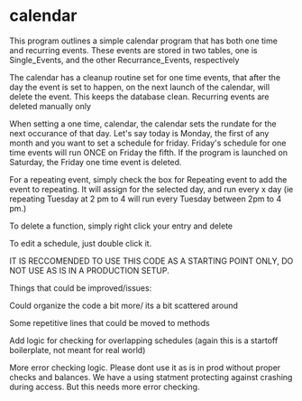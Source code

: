 # calendar
This program outlines a simple calendar program that has both one time and recurring events. These events are stored in two tables, one is Single_Events, and the other Recurrance_Events, respectively

The calendar has a cleanup routine set for one time events, that after the day the event is set to happen, on the next launch of the calendar, will delete the event. This keeps the database clean. Recurring events are deleted manually only

When setting a one time, calendar, the calendar sets the rundate for the next occurance of that day. Let's say today is Monday, the first of any month and you want to set a schedule for friday. Friday's schedule for one time events will run ONCE on Friday the fifth. If the program is launched on Saturday, the Friday one time event is deleted.

For a repeating event, simply check the box for Repeating event to add the event to repeating. It will assign for the selected day, and run every x day (ie repeating Tuesday at 2 pm to 4 will run every Tuesday between 2pm to 4 pm.)

To delete a function, simply right click your entry and delete

To edit a schedule, just double click it.

IT IS RECCOMENDED TO USE THIS CODE AS A STARTING POINT ONLY, DO NOT USE AS IS IN A PRODUCTION SETUP.




Things that could be improved/issues:

Could organize the code a bit more/ its a bit scattered around

Some repetitive lines that could be moved to methods

Add logic for checking for overlapping schedules (again this is a startoff boilerplate, not meant for real world)

More error checking logic. Please dont use it as is in prod without proper checks and balances. We have a using statment protecting against crashing during access. But this needs more error checking.
